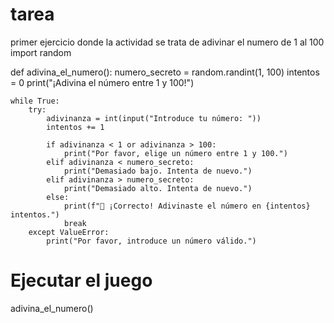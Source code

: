 # tarea
primer ejercicio donde la actividad se trata de adivinar el numero de 1 al 100
import random

def adivina_el_numero():
    numero_secreto = random.randint(1, 100)
    intentos = 0
    print("¡Adivina el número entre 1 y 100!")

    while True:
        try:
            adivinanza = int(input("Introduce tu número: "))
            intentos += 1

            if adivinanza < 1 or adivinanza > 100:
                print("Por favor, elige un número entre 1 y 100.")
            elif adivinanza < numero_secreto:
                print("Demasiado bajo. Intenta de nuevo.")
            elif adivinanza > numero_secreto:
                print("Demasiado alto. Intenta de nuevo.")
            else:
                print(f"🎉 ¡Correcto! Adivinaste el número en {intentos} intentos.")
                break
        except ValueError:
            print("Por favor, introduce un número válido.")

# Ejecutar el juego
adivina_el_numero()
